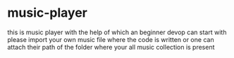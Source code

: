 # music-player
this is music player with the help of which an beginner devop can start with please import your own music file where the code is written or one can attach their path of the folder where your all music collection is present
